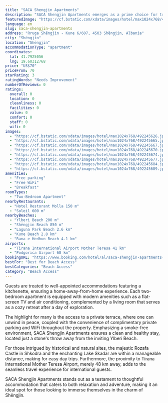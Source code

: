 ```yaml
---
title: "SACA Shengjin Apartments"
description: "SACA Shengjin Apartments emerges as a prime choice for travelers seeking the perfect blend of comfort and convenience in Shëngjin."
featuredImage: "https://cf.bstatic.com/xdata/images/hotel/max1024x768/492245626.jpg?k=560f48cc3a743e0a68a9a74a679dedc919bd5b854945344a16b594d6695a60a7&o=&hp=1"
language: en
slug: saca-shengjin-apartments
address: "Rruga Shëngjin - Kune 6/607, 4503 Shëngjin, Albania"
city: "Shëngjin"
location: "Shëngjin"
accommodationType: "apartment"
coordinates:
  lat: 41.7925056
  lng: 19.60312768
price: "US$70"
priceFrom: 70
starRating: 3
ratingWords: "Needs Improvement"
numberOfReviews: 0
ratings:
  overall: 0
  location: 0
  cleanliness: 0
  facilities: 0
  value: 0
  comfort: 0
  staff: 0
  wifi: 0
images:
  - "https://cf.bstatic.com/xdata/images/hotel/max1024x768/492245626.jpg?k=560f48cc3a743e0a68a9a74a679dedc919bd5b854945344a16b594d6695a60a7&o=&hp=1"
  - "https://cf.bstatic.com/xdata/images/hotel/max1024x768/492245665.jpg?k=568477ccb3314b9722072012afd627cccae687f8d7186c9684174e81f2c04ed4&o=&hp=1"
  - "https://cf.bstatic.com/xdata/images/hotel/max1024x768/492245667.jpg?k=2b8d8d65aac4dba63eeb6553025e6e953f7bc78545b900249d822da89bf3fd5f&o=&hp=1"
  - "https://cf.bstatic.com/xdata/images/hotel/max1024x768/492245670.jpg?k=faf6c8d5911be06eafd38cb857c2900aebd7ecdc5846c3e50ddb2c783216b900&o=&hp=1"
  - "https://cf.bstatic.com/xdata/images/hotel/max1024x768/492245674.jpg?k=433a0cc3ec1369a4de53ca3425f2dc9bd2c6a25d118e07b2b0b3a4d1749a77aa&o=&hp=1"
  - "https://cf.bstatic.com/xdata/images/hotel/max1024x768/492245677.jpg?k=5d75f6ac3d919692da7e81bf1e13f1b6112f69cb8d6e6106af72861822ce7651&o=&hp=1"
  - "https://cf.bstatic.com/xdata/images/hotel/max1024x768/492245684.jpg?k=ea6d329748437a164bff69389600c7e68e19cd7c7c9659888680dc14cabab533&o=&hp=1"
  - "https://cf.bstatic.com/xdata/images/hotel/max1024x768/492245689.jpg?k=a7948c8f438a82da27480e9f12302dad357db8e8d4729ec6d79ee4cfe5d8cd02&o=&hp=1"
amenities:
  - "Free parking"
  - "Free WiFi"
  - "Breakfast"
roomTypes:
  - "Two-Bedroom Apartment"
nearbyRestaurants:
  - "Hotel Restorant Molla 150 m"
  - "Soleil 600 m"
nearbyBeaches:
  - "Ylberi Beach 200 m"
  - "Shëngjin Beach 850 m"
  - "Laguna Park Beach 2.6 km"
  - "Kune Beach 2.8 km"
  - "Rana e Hedhun Beach 4.1 km"
airports:
  - "Tirana International Airport Mother Teresa 41 km"
  - "Podgorica Airport 68 km"
bookingURL: "https://www.booking.com/hotel/al/saca-shengjin-apartments-shengjin2.en-gb.html?aid=8035640"
bestFor: "Best for Beach Access"
bestCategories: "Beach Access"
category: "Beach Access"
---
```


Guests are treated to well-appointed accommodations featuring a kitchenette, ensuring a home-away-from-home experience. Each two-bedroom apartment is equipped with modern amenities such as a flat-screen TV and air conditioning, complemented by a living room that serves as a cozy retreat after a day of exploration.

The highlight for many is the access to a private terrace, where one can unwind in peace, coupled with the convenience of complimentary private parking and WiFi throughout the property. Emphasizing a smoke-free environment, SACA Shengjin Apartments ensures a clean and healthy stay, located just a stone's throw away from the inviting Ylberi Beach.

For those intrigued by historical and natural sites, the majestic Rozafa Castle in Shkodra and the enchanting Lake Skadar are within a manageable distance, making for easy day trips. Furthermore, the proximity to Tirana International Mother Teresa Airport, merely 48 km away, adds to the seamless travel experience for international guests.

SACA Shengjin Apartments stands out as a testament to thoughtful accommodation that caters to both relaxation and adventure, making it an ideal spot for those looking to immerse themselves in the charm of Shëngjin.